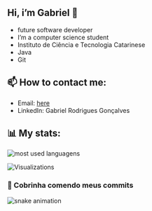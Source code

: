 ## Hi, i’m Gabriel 👋

- future software developer
-  I’m a computer science student
-  Instituto de Ciência e Tecnologia Catarinese
- Java
- Git

## 📫 How to contact me:
- Email: [here](mailto:gabriel2332rodrigues@gmail.com)
- LinkedIn: Gabriel Rodrigues Gonçalves 

## 📊 My stats:
![most used languagens](https://github-readme-stats.vercel.app/api/top-langs/?username=brieu2332&layout=compact&theme=dracula)

![Visualizations](https://komarev.com/ghpvc/?username=brieu2332&color=blue)

### 🐍 Cobrinha comendo meus commits
![snake animation](https://github.com/brieu2332/brieu2332/blob/output/github-contribution-grid-snake2.svg)
